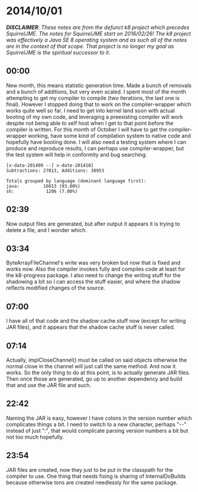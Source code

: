 # 2014/10/01

***DISCLAIMER***: _These notes are from the defunct k8 project which_
_precedes SquirrelJME. The notes for SquirrelJME start on 2016/02/26!_
_The k8 project was effectively a Java SE 8 operating system and as such_
_all of the notes are in the context of that scope. That project is no_
_longer my goal as SquirrelJME is the spiritual successor to it._

## 00:00

New month, this means statistic generation time. Made a bunch of removals and
a bunch of additions, but very even scaled. I spent most of the month
attempting to get my compiler to compile (two iterations, the last one is
final). However I stopped doing that to work on the compiler-wrapper which
works quite well so far. I need to get into kernel land soon with actual
booting of my own code, and leveraging a preexisting compiler will work
despite not being able to self host when I get to that point before the
compiler is written. For this month of October I will have to get the
compiler-wrapper working, have some kind of compilation system to native code
and hopefully have booting done. I will also need a testing system where I can
produce and reproduce results, I can perhaps use compiler-wrapper, but the
test system will help in conformity and bug searching.

    
    
    [x-date-201409 --] x-date-201410]
    Subtractions: 27013, Additions: 38953
    
    Totals grouped by language (dominant language first):
    java:         16013 (93.00%)
    sh:            1206 (7.00%)
    

## 02:39

Now output files are generated, but after output it appears it is trying to
delete a file, and I wonder which.

## 03:34

ByteArrayFileChannel's write was very broken but now that is fixed and works
now. Also the compiler invokes fully and compiles code at least for the
k8-progress package. I also need to change the writing stuff for the shadowing
a bit so I can access the stuff easier, and where the shadow reflects modified
changes of the source.

## 07:00

I have all of that code and the shadow cache stuff now (except for writing JAR
files), and it appears that the shadow cache stuff is never called.

## 07:14

Actually, implCloseChannel() must be called on said objects otherwise the
normal close in the channel will just call the same method. And now it works.
So the only thing to do at this point, is to actually generate JAR files. Then
once those are generated, go up to another dependency and build that and use
the JAR file and such.

## 22:42

Naming the JAR is easy, however I have colons in the version number which
complicates things a bit. I need to switch to a new character, perhaps "--"
instead of just ":", that would complicate parsing version numbers a bit but
not too much hopefully.

## 23:54

JAR files are created, now they just to be put in the classpath for the
compiler to use. One thing that needs fixing is sharing of InternalDoBuilds
because otherwise tons are created needlessly for the same package.

